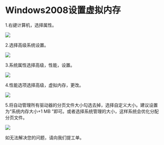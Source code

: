 # Windows2008设置虚拟内存
1.右键计算机，选择属性。

![](https://github.com/jdcloudcom/cn/blob/edit/image/Elastic-Compute/Virtual-Machine/Windows/Windows2008%E8%AE%BE%E7%BD%AE%E8%99%9A%E6%8B%9F%E5%86%85%E5%AD%9801.png)

2.选择高级系统设置。

![](https://github.com/jdcloudcom/cn/blob/edit/image/Elastic-Compute/Virtual-Machine/Windows/Windows2008%E8%AE%BE%E7%BD%AE%E8%99%9A%E6%8B%9F%E5%86%85%E5%AD%9802.png)

3.系统属性选择高级，性能，设置。

![](https://github.com/jdcloudcom/cn/blob/edit/image/Elastic-Compute/Virtual-Machine/Windows/Windows2008%E8%AE%BE%E7%BD%AE%E8%99%9A%E6%8B%9F%E5%86%85%E5%AD%9803.png)

4.性能选项选择高级，虚拟内存，更改。

![](https://github.com/jdcloudcom/cn/blob/edit/image/Elastic-Compute/Virtual-Machine/Windows/Windows2008%E8%AE%BE%E7%BD%AE%E8%99%9A%E6%8B%9F%E5%86%85%E5%AD%9804.png)

5.将自动管理所有驱动器的分页文件大小勾选去掉，选择自定义大小。建议设置为“系统内存大小+1 MB ”即可。或者选择系统管理的大小，这样系统会优化分配分页文件。

![](https://github.com/jdcloudcom/cn/blob/edit/image/Elastic-Compute/Virtual-Machine/Windows/Windows2008%E8%AE%BE%E7%BD%AE%E8%99%9A%E6%8B%9F%E5%86%85%E5%AD%9805.png)

如无法解决您的问题，请向我们提工单。
